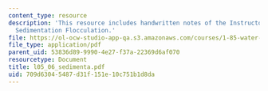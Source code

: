 ```yaml
---
content_type: resource
description: 'This resource includes handwritten notes of the Instructor on the topic:
  Sedimentation Flocculation.'
file: https://ol-ocw-studio-app-qa.s3.amazonaws.com/courses/1-85-water-and-wastewater-treatment-engineering-spring-2006/709d63045487d31f151e10c751b1d8da_l05_06_sedimenta.pdf
file_type: application/pdf
parent_uid: 53836d89-9990-4e27-f37a-22369d6af070
resourcetype: Document
title: l05_06_sedimenta.pdf
uid: 709d6304-5487-d31f-151e-10c751b1d8da
---
```

